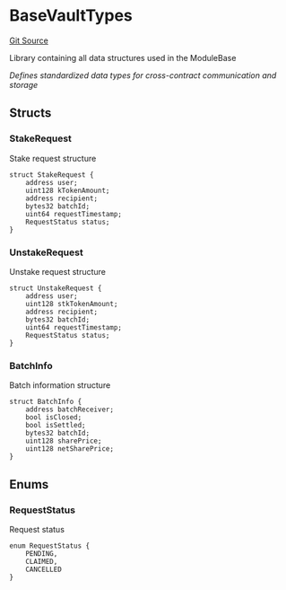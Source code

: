 # BaseVaultTypes
[Git Source](https://github.com/VerisLabs/KAM/blob/e73c6a1672196804f5e06d5429d895045a4c6974/src/kStakingVault/types/BaseVaultTypes.sol)

Library containing all data structures used in the ModuleBase

*Defines standardized data types for cross-contract communication and storage*


## Structs
### StakeRequest
Stake request structure


```solidity
struct StakeRequest {
    address user;
    uint128 kTokenAmount;
    address recipient;
    bytes32 batchId;
    uint64 requestTimestamp;
    RequestStatus status;
}
```

### UnstakeRequest
Unstake request structure


```solidity
struct UnstakeRequest {
    address user;
    uint128 stkTokenAmount;
    address recipient;
    bytes32 batchId;
    uint64 requestTimestamp;
    RequestStatus status;
}
```

### BatchInfo
Batch information structure


```solidity
struct BatchInfo {
    address batchReceiver;
    bool isClosed;
    bool isSettled;
    bytes32 batchId;
    uint128 sharePrice;
    uint128 netSharePrice;
}
```

## Enums
### RequestStatus
Request status


```solidity
enum RequestStatus {
    PENDING,
    CLAIMED,
    CANCELLED
}
```

